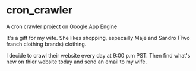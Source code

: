 # cron_crawler
A cron crawler project on Google App Engine

It's a gift for my wife.
She likes shopping, especailly Maje and Sandro (Two franch clothing brands) clothing.

I decide to crawl their website every day at 9:00 p.m PST.
Then find what's new on thier website today and send an email to my wife.
